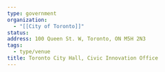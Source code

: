 ```yaml
---
type: government
organization:
  - "[[City of Toronto]]"
status:
address: 100 Queen St. W, Toronto, ON M5H 2N3
tags:
  - type/venue
title: Toronto City Hall, Civic Innovation Office
---
```

